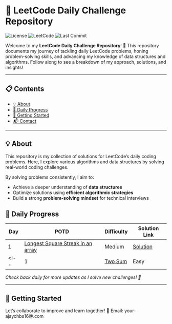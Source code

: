 # 🚀 LeetCode Daily Challenge Repository

![License](https://img.shields.io/badge/license-MIT-blue.svg)
![LeetCode](https://img.shields.io/badge/LeetCode-Progress-orange)
![Last Commit](https://img.shields.io/github/last-commit/byte0017/Leetcode)


Welcome to my **LeetCode Daily Challenge Repository**! 🌟 This repository documents my journey of tackling daily LeetCode problems, honing problem-solving skills, and advancing my knowledge of data structures and algorithms. Follow along to see a breakdown of my approach, solutions, and insights!

---

## 📋 Contents

- [💡 About](#-about)
- [📅 Daily Progress](#-daily-progress)
- [🚀 Getting Started](#-getting-started)
- [📬 Contact](#-contact)

---

## 💡 About

This repository is my collection of solutions for LeetCode’s daily coding problems. Here, I explore various algorithms and data structures by solving real-world coding challenges.

By solving problems consistently, I aim to:
- Achieve a deeper understanding of **data structures**
- Optimize solutions using **efficient algorithmic strategies**
- Build a strong **problem-solving mindset** for technical interviews

## 📅 Daily Progress


| Day | POTD                        | Difficulty | Solution Link             |
|-----|---------------------------------------------------|------------|----------------------------|
| 1   | [Longest Square Streak in an array](https://leetcode.com/problems/longest-square-streak-in-an-array/description/) |Medium     | [Solution](https://github.com/Byte0017/LEETCODE/blob/main/POTD/2501.%20Longest%20Square%20Streak%20in%20an%20Array)    |
<!-- | 1   | [Two Sum](https://leetcode.com/problems/two-sum/) | Easy       | [Solution](./Two-Sum/)    | -->


*Check back daily for more updates as I solve new challenges! 🌱*

---

## 🚀 Getting Started

Let’s collaborate to improve and learn together!
📧 Email: your-ajaychbs16@.com

